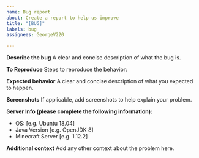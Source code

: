 ```yaml
---
name: Bug report
about: Create a report to help us improve
title: "[BUG]"
labels: bug
assignees: GeorgeV220

---
```


**Describe the bug**
A clear and concise description of what the bug is.

**To Reproduce**
Steps to reproduce the behavior:

**Expected behavior**
A clear and concise description of what you expected to happen.

**Screenshots**
If applicable, add screenshots to help explain your problem.

**Server Info (please complete the following information):**
 - OS: [e.g. Ubuntu 18.04]
 - Java Version [e.g. OpenJDK 8]
 - Minecraft Server [e.g. 1.12.2]

**Additional context**
Add any other context about the problem here.
